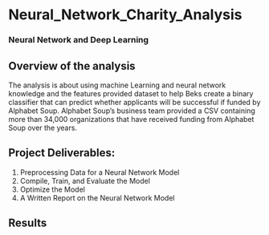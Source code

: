 # Neural_Network_Charity_Analysis
### Neural Network and Deep Learning

## Overview of the analysis
The analysis is about using machine Learning and neural network knowledge and the features provided dataset to help Beks create a binary classifier that can predict whether applicants will be successful if funded by Alphabet Soup. Alphabet Soup’s business team provided a CSV containing more than 34,000 organizations that have received funding from Alphabet Soup over the years.

## Project Deliverables:
1.	Preprocessing Data for a Neural Network Model
2.	Compile, Train, and Evaluate the Model
3.	Optimize the Model
4.	A Written Report on the Neural Network Model

## Results
